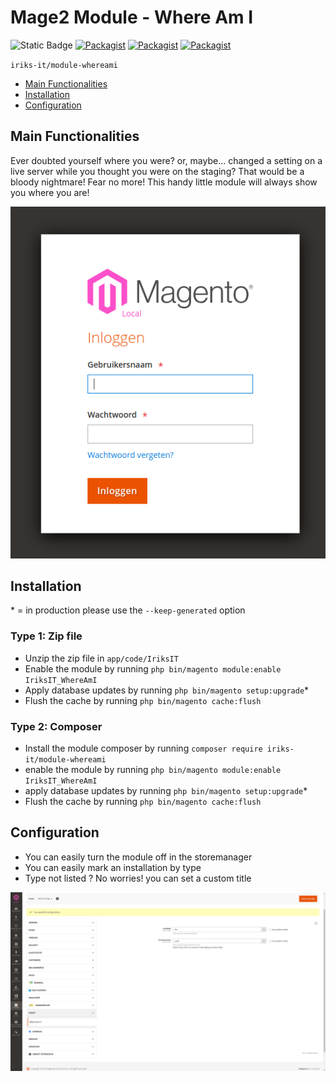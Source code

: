 # Mage2 Module - Where Am I

![Static Badge]([https://img.shields.io/badge/compatible-compatible?style=for-the-badge&label=Magento2.4.6-p4&labelColor=%230A144B&color=%230A23B9%20](https://img.shields.io/badge/compatible-compatible?style=for-the-badge&label=Magento2.4.6-p4&labelColor=%230A144B&color=%230A23B9%20))
[![Packagist](https://img.shields.io/packagist/v/iriks-it/module-whereami?style=for-the-badge)](https://packagist.org/packages/iriks-it/module-whereami)
[![Packagist](https://img.shields.io/packagist/dt/iriks-it/module-whereami?style=for-the-badge)](https://packagist.org/packages/iriks-it/module-whereami)
[![Packagist](https://img.shields.io/packagist/dm/iriks-it/module-whereami?style=for-the-badge)](https://packagist.org/packages/iriks-it/module-whereami)

`iriks-it/module-whereami`

- [Main Functionalities](#markdown-header-main-functionalities)
- [Installation](#markdown-header-installation)
- [Configuration](#markdown-header-configuration)

## Main Functionalities

Ever doubted yourself where you were? or, maybe... changed a setting on a live server while you thought you were on the
staging?
That would be a bloody nightmare! Fear no more!
This handy little module will always show you where you are!

![picture](Docs/Screenshots/login_page.png)

## Installation

\* = in production please use the `--keep-generated` option

### Type 1: Zip file

- Unzip the zip file in `app/code/IriksIT`
- Enable the module by running `php bin/magento module:enable IriksIT_WhereAmI`
- Apply database updates by running `php bin/magento setup:upgrade`\*
- Flush the cache by running `php bin/magento cache:flush`

### Type 2: Composer

- Install the module composer by running `composer require iriks-it/module-whereami`
- enable the module by running `php bin/magento module:enable IriksIT_WhereAmI`
- apply database updates by running `php bin/magento setup:upgrade`\*
- Flush the cache by running `php bin/magento cache:flush`

## Configuration
- You can easily turn the module off in the storemanager
- You can easily mark an installation by type
- Type not listed ? No worries! you can set a custom title

![picture](Docs/Screenshots/storemanager.png)
